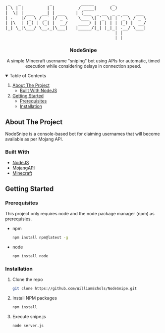 <br />
<p align="center">
<pre>
 _   _           _           _____       _     
| \ | |         | |         / ____|     (_)             
|  \| | ___   __| | ___    | (___  _ __  _ _ __   ___   
| .   |/ _ \ / _` |/ _ \    \___ \| '_ \| | '_ \ / _ \  
| |\  | (_) | (_| |  __/    ____) | | | | | |_) |  __/  
|_| \_|\___/ \__,_|\___|   |_____/|_| |_|_| .__/ \___| 
                                          | |           
                                          |_|           
</pre>
  <h3 align="center">NodeSnipe</h3>

  <p align="center">
    A simple Minecraft username "sniping" bot using APIs for automatic, timed execution while considering delays in connection speed.
    <br />
</p>


<details open="open">
  <summary>Table of Contents</summary>
  <ol>
    <li>
      <a href="#about-the-project">About The Project</a>
      <ul>
        <li><a href="#built-with">Built With NodeJS</a></li>
      </ul>
    </li>
    <li>
      <a href="#getting-started">Getting Started</a>
      <ul>
        <li><a href="#prerequisites">Prerequisites</a></li>
        <li><a href="#installation">Installation</a></li>
      </ul>
    </li>
  </ol>
</details>



## About The Project

NodeSnipe is a console-based bot for claiming usernames that will become available as per Mojang API.


### Built With

* [NodeJS](https://nodejs.org)
* [MojangAPI](https://wiki.vg/Mojang_API)
* [Minecraft](https://minecraft.net)


## Getting Started


### Prerequisites

This project only requires node and the node package manager (npm) as prerequisies.
* npm
  ```sh
  npm install npm@latest -g
  ```
* node
  ```sh
  npm install node
  ```

### Installation

1. Clone the repo
   ```sh
   git clone https://github.com/WilliamEchols/NodeSnipe.git
   ```
3. Install NPM packages
   ```sh
   npm install
   ```
4. Execute snipe.js
   ```JS
   node server.js
   ```
